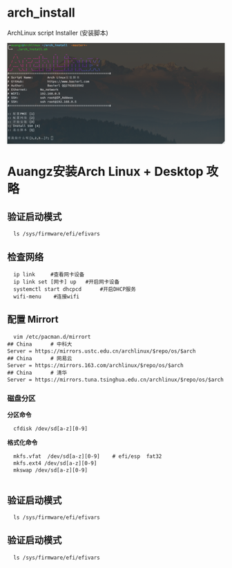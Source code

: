 # arch_install
ArchLinux script Installer (安装脚本)

![Image text](https://raw.githubusercontent.com/BaSierL/arch_install/master/screenshot1.png)


# Auangz安装Arch Linux + Desktop 攻略

## 验证启动模式
```
  ls /sys/firmware/efi/efivars
```

## 检查网络
```
  ip link     #查看网卡设备
  ip link set [网卡] up   #开启网卡设备
  systemctl start dhcpcd      #开启DHCP服务
  wifi-menu    #连接wifi
```

## 配置 Mirrort
```
  vim /etc/pacman.d/mirrort
## China      # 中科大
Server = https://mirrors.ustc.edu.cn/archlinux/$repo/os/$arch
## China      # 网易云
Server = https://mirrors.163.com/archlinux/$repo/os/$arch
## China      # 清华
Server = https://mirrors.tuna.tsinghua.edu.cn/archlinux/$repo/os/$arch
```

### 磁盘分区

**分区命令**
```
  cfdisk /dev/sd[a-z][0-9] 
```
**格式化命令**
```
  mkfs.vfat  /dev/sd[a-z][0-9]    # efi/esp  fat32  
  mkfs.ext4 /dev/sd[a-z][0-9]
  mkswap /dev/sd[a-z][0-9]
  
```

## 验证启动模式
```
  ls /sys/firmware/efi/efivars
```

## 验证启动模式
```
  ls /sys/firmware/efi/efivars
```
